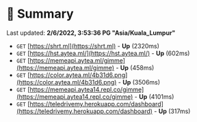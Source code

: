 # 📖 Summary
Last updated: **2/6/2022, 3:53:36 PG "Asia/Kuala_Lumpur"**

- `GET` [https://shrt.ml](https://shrt.ml) - **Up** (2320ms)
- `GET` [https://hst.aytea.ml/](https://hst.aytea.ml/) - **Up** (602ms)
- `GET` [https://memeapi.aytea.ml/gimme](https://memeapi.aytea.ml/gimme) - **Up** (458ms)
- `GET` [https://color.aytea.ml/4b31d6.png](https://color.aytea.ml/4b31d6.png) - **Up** (3506ms)
- `GET` [https://memeapi.aytea14.repl.co/gimme](https://memeapi.aytea14.repl.co/gimme) - **Up** (4101ms)
- `GET` [https://teledrivemy.herokuapp.com/dashboard](https://teledrivemy.herokuapp.com/dashboard) - **Up** (317ms)
